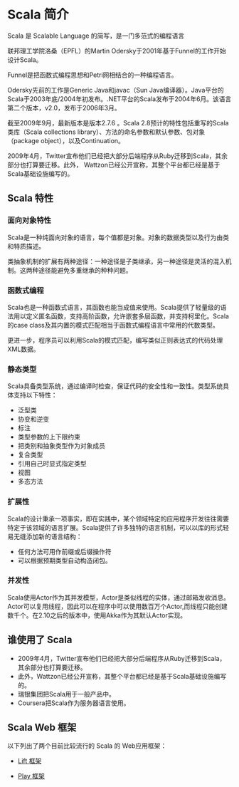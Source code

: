 # Scala 简介

Scala 是 Scalable Language 的简写，是一门多范式的编程语言

联邦理工学院洛桑（EPFL）的Martin Odersky于2001年基于Funnel的工作开始设计Scala。

Funnel是把函数式编程思想和Petri网相结合的一种编程语言。

Odersky先前的工作是Generic Java和javac（Sun Java编译器）。Java平台的Scala于2003年底/2004年初发布。.NET平台的Scala发布于2004年6月。该语言第二个版本，v2.0，发布于2006年3月。

截至2009年9月，最新版本是版本2.7.6 。Scala 2.8预计的特性包括重写的Scala类库（Scala collections library）、方法的命名参数和默认参数、包对象（package object），以及Continuation。

2009年4月，Twitter宣布他们已经把大部分后端程序从Ruby迁移到Scala，其余部分也打算要迁移。此外， Wattzon已经公开宣称，其整个平台都已经是基于Scala基础设施编写的。

## Scala 特性

### 面向对象特性

Scala是一种纯面向对象的语言，每个值都是对象。对象的数据类型以及行为由类和特质描述。

类抽象机制的扩展有两种途径：一种途径是子类继承，另一种途径是灵活的混入机制。这两种途径能避免多重继承的种种问题。

### 函数式编程

Scala也是一种函数式语言，其函数也能当成值来使用。Scala提供了轻量级的语法用以定义匿名函数，支持高阶函数，允许嵌套多层函数，并支持柯里化。Scala的case class及其内置的模式匹配相当于函数式编程语言中常用的代数类型。

更进一步，程序员可以利用Scala的模式匹配，编写类似正则表达式的代码处理XML数据。

### 静态类型

Scala具备类型系统，通过编译时检查，保证代码的安全性和一致性。类型系统具体支持以下特性：

*   泛型类
*   协变和逆变
*   标注
*   类型参数的上下限约束
*   把类别和抽象类型作为对象成员
*   复合类型
*   引用自己时显式指定类型
*   视图
*   多态方法

### 扩展性

Scala的设计秉承一项事实，即在实践中，某个领域特定的应用程序开发往往需要特定于该领域的语言扩展。Scala提供了许多独特的语言机制，可以以库的形式轻易无缝添加新的语言结构：

*   任何方法可用作前缀或后缀操作符
*   可以根据预期类型自动构造闭包。

### 并发性

Scala使用Actor作为其并发模型，Actor是类似线程的实体，通过邮箱发收消息。Actor可以复用线程，因此可以在程序中可以使用数百万个Actor,而线程只能创建数千个。在2.10之后的版本中，使用Akka作为其默认Actor实现。

## 谁使用了 Scala

*   2009年4月，Twitter宣布他们已经把大部分后端程序从Ruby迁移到Scala，其余部分也打算要迁移。
*   此外，Wattzon已经公开宣称，其整个平台都已经是基于Scala基础设施编写的。
*   瑞银集团把Scala用于一般产品中。
*   Coursera把Scala作为服务器语言使用。

## Scala Web 框架

以下列出了两个目前比较流行的 Scala 的 Web应用框架：

*   [Lift 框架](http://liftweb.net)

*   [Play 框架](http://www.playframework.org/)

